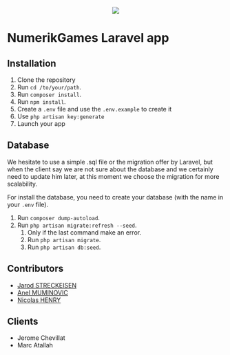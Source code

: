<p align="center"><img src="https://laravel.com/assets/img/components/logo-laravel.svg"></p>

# NumerikGames Laravel app

## Installation

1. Clone the repository
2. Run `cd /to/your/path`.
3. Run `composer install`.
4. Run `npm install`.
5. Create a `.env` file and use the `.env.example` to create it
6. Use `php artisan key:generate`
7. Launch your app

## Database
We hesitate to use a simple .sql file or the migration offer by Laravel, but when the client say we are not sure about the database and we certainly need to update him later, at this moment we choose the migration for more scalability.

For install the database, you need to create your database (with the name in your `.env` file).

1. Run `composer dump-autoload`.
2. Run `php artisan migrate:refresh --seed`.
   1. Only if the last command make an error.
   2. Run `php artisan migrate`.
   3. Run `php artisan db:seed`. 

## Contributors
- [Jarod STRECKEISEN](https://github.com/JarodStreck)
- [Anel MUMINOVIC](https://github.com/MuminovicAnel)
- [Nicolas HENRY](https://github.com/NicolasHenryCPNV)
  
## Clients
- Jerome Chevillat
- Marc Atallah
